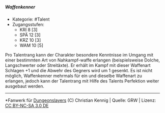 <!---
Dies ist ein Fanwerk für DUNGEONSLAYERS (C) von Christian Kennig

Quellen:      [Dungeonslayers Grundregelwerk](https://dungeonslayers.net/download/Dungeonslayers4.pdf)
              [Talentbeschreibungen](https://www.f-space.de/ds4/tools-talentcards.html)
License:      [CC-BY-NC-SA 4.0](https://creativecommons.org/licenses/by-nc-sa/4.0/deed.de)
Richtlinien:  [Fanwerkrichtlinien](https://www.dungeonslayers.net/fanwerk-richtlinien/)
Autor:        Zauberlehrling
-->

  
##### Waffenkenner  
- Kategorie: #Talent  
- Zugangsstufen:  
  - KRI 8 [3]  
  - SPÄ 12 [3]  
  - KRZ 10 [3]  
  - WAM 10 [5]  

Pro Talentrang kann der Charakter besondere Kenntnisse im Umgang mit einer bestimmten Art von Nahkampf-waffe erlangen (beispielsweise Dolche, Langschwerter oder Streitäxte). Er erhält im Kampf mit dieser Waffenart Schlagen +1 und die Abwehr des Gegners wird um 1 gesenkt. Es ist nicht möglich, Waffenkenner mehrmals für ein und dieselbe Waffenart zu erlangen, jedoch kann der Talentrang mit Hilfe des Talents Perfektion weiter ausgebaut werden.


___  
*Fanwerk für [Dungeonslayers](https://www.dungeonslayers.net/) (C) Christian Kennig | Quelle: GRW | Lizenz: [CC BY-NC-SA 3.0 DE](https://creativecommons.org/licenses/by-nc-sa/3.0/de/)  